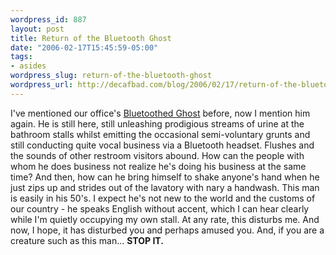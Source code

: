 ```yaml
--- 
wordpress_id: 887
layout: post
title: Return of the Bluetooth Ghost
date: "2006-02-17T15:45:59-05:00"
tags: 
- asides
wordpress_slug: return-of-the-bluetooth-ghost
wordpress_url: http://decafbad.com/blog/2006/02/17/return-of-the-bluetooth-ghost
---
```

 <p>I've mentioned our office's <a href="http://decafbad.com/blog/2005/10/21/the-bluetooth-ghost">Bluetoothed Ghost</a> before, now I mention him again.  He is still here, still unleashing prodigious streams of urine at the bathroom stalls whilst emitting the occasional semi-voluntary grunts and still conducting quite vocal business via a Bluetooth headset.  Flushes and the sounds of other restroom visitors abound.  How can the people with whom he does business not realize he's doing his business at the same time?  And then, how can he bring himself to shake anyone's hand when he just zips up and strides out of the lavatory with nary a handwash.  This man is easily in his 50's.  I expect he's not new to the world and the customs of our country - he speaks English without accent, which I can hear clearly while I'm quietly occupying my own stall.  At any rate, this disturbs me.  And now, I hope, it has disturbed you and perhaps amused you.  And, if you are a creature such as this man...  <b>STOP IT.</b></p>
